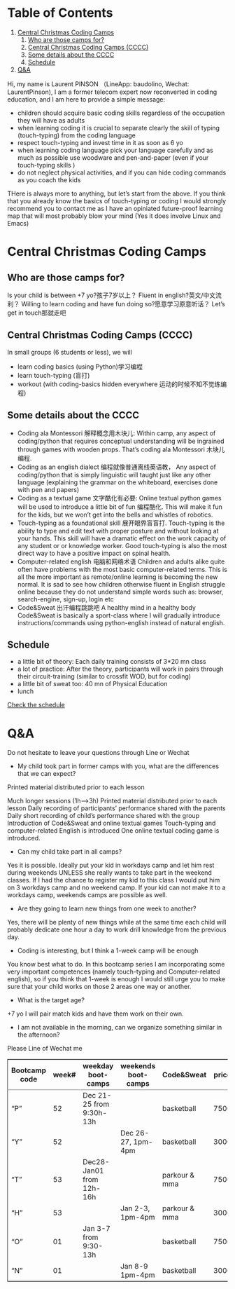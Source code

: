 
# Table of Contents

1.  [Central Christmas Coding Camps](#org2dc16f7)
    1.  [Who are those camps for?](#org5135f48)
    2.  [Central Christmas Coding Camps (CCCC)](#org3da2037)
    3.  [Some details about the CCCC](#org1d6c609)
    4.  [Schedule](#org0fa260e)
2.  [Q&A](#orgfde3024)

Hi, my name is Laurent PINSON （LineApp: baudolino, Wechat: LaurentPinson), I am a former telecom expert now reconverted in coding education, and I am here to provide a simple message:

-   children should acquire basic coding skills regardless of the occupation they will have as adults
-   when learning coding it is crucial to separate clearly the skill of typing (touch-typing) from the coding language
-   respect touch-typing and invest time in it as soon as 6 yo
-   when learning coding language pick your language carefully and as much as possible use woodware and pen-and-paper (even if your touch-typing skills )
-   do not neglect physical activities, and if you can hide coding commands as you coach the kids

THere is always more to anything, but let&rsquo;s start from the above. If you think that you already know the basics of touch-typing or coding I would strongly recommend  you to contact me as I have an opiniated future-proof learning map that will most probably blow your mind (Yes it does involve Linux and Emacs)


<a id="org2dc16f7"></a>

# Central Christmas Coding Camps


<a id="org5135f48"></a>

## Who are those camps for?

Is your child is between +7 yo?孩子7岁以上？
Fluent in english?英文/中文流利？
Willing to learn coding and have fun doing so?愿意学习原意听话？
Let&rsquo;s get in touch那就走吧


<a id="org3da2037"></a>

## Central Christmas Coding Camps (CCCC)

In small groups (6 students or less), we will

-   learn coding basics (using Python)学习编程
-   learn touch-typing (盲打)
-   workout (with coding-basics hidden everywhere 运动的时候不知不觉练编程)


<a id="org1d6c609"></a>

## Some details about the CCCC

-   Coding ala Montessori 解释概念用木块儿: Within camp, any aspect of coding/python that requires conceptual understanding will be ingrained through games with wooden props. That’s coding ala Montessori 木块儿编程.
-   Coding as an english dialect 编程就像普通离线英语教， Any aspect of coding/python that is simply linguistic will taught just like any other language (explaining the grammar on the whiteboard, exercises done with pen and papers)
-   Coding as a textual game 文字酷化有必要: Online textual python games will be used to introduce a little bit of fun 编程酷化. This will make it fun for the kids, but we won’t get into the bells and whistles of robotics.
-   Touch-typing as a foundational skill 展开眼界盲盲打. Touch-typing is the ability to type and edit text with proper posture and without looking at your hands. This skill will have a dramatic effect on the work capacity of any student or or knowledge worker. Good touch-typing is also the most direct way to have a positive impact on spinal health.
-   Computer-related english 电脑和网络术语 Children and adults alike quite often have problems with the most basic computer-related terms. This is all the more important as remote/online learning is becoming the new normal. It is sad to see how children otherwise fluent in English struggle online because they do not understand simple words such as: browser, search-engine, sign-up, login etc
-   Code&Sweat 出汗编程跳跳吧 A healthy mind in a healthy body Code&Sweat is basically a sport-class where I will gradually introduce instructions/commands using python-english instead of natural english.


<a id="org0fa260e"></a>

## Schedule

-   a little bit of theory:
    Each daily training consists of 3\*20 mn class
-   a lot of practice:
    After the theory, participants will work in pairs through their circuit-training (similar to crossfit WOD, but for coding)
-   a little bit of sweat too:
    40 mn of Physical Education
-   lunch

[Check the schedule](./codecamp.png)


<a id="orgfde3024"></a>

# Q&A

Do not hesitate to leave your questions through Line or Wechat

-   My child took part in former camps with you, what are the differences that we can expect?

Printed material distributed prior to each lesson

Much longer sessions (1h–>3h)
Printed material distributed prior to each lesson
Daily recording of participants’ performance shared with the parents
Daily short recording of child’s performance shared with the group
Introduction of Code&Sweat and online textual games
Touch-typing and computer-related English is introduced
One online textual coding game is introduced.

-   Can my child take part in all camps?

Yes it is possible. Ideally put your kid in workdays camp and let him rest during weekends UNLESS she really wants to take part in the weekend classes. If I had the chance to register my kid to this class I would put him on 3 workdays camp and no weekend camp. If your kid can not make it to a workdays camp, weekends camps are possible as well.

-   Are they going to learn new things from one week to another?

Yes, there will be plenty of new things while at the same time each child will probably dedicate one hour a day to work drill knowledge from the previous day.

-   Coding is interesting, but I think a 1-week camp will be enough

You know best what to do. In this bootcamp series I am incorporating some very important competences (namely touch-typing and Computer-related english), so if you think that 1-week is enough I would still urge you to make sure that your child works on those 2 areas one way or another.

-   What is the target age?

+7  yo I will pair match kids and have them work on their own.

-   I am not available in the morning, can we organize something similar in the afternoon?

Please Line of Wechat me

<table border="2" cellspacing="0" cellpadding="6" rules="groups" frame="hsides">


<colgroup>
<col  class="org-left" />

<col  class="org-right" />

<col  class="org-left" />

<col  class="org-left" />

<col  class="org-left" />

<col  class="org-right" />

<col  class="org-left" />
</colgroup>
<thead>
<tr>
<th scope="col" class="org-left">Bootcamp code</th>
<th scope="col" class="org-right">week#</th>
<th scope="col" class="org-left">weekday boot-camps</th>
<th scope="col" class="org-left">weekends boot-camps</th>
<th scope="col" class="org-left">Code&amp;Sweat</th>
<th scope="col" class="org-right">price</th>
<th scope="col" class="org-left">&#xa0;</th>
</tr>
</thead>

<tbody>
<tr>
<td class="org-left">“P”</td>
<td class="org-right">52</td>
<td class="org-left">Dec 21-25 from 9:30h-13h</td>
<td class="org-left">&#xa0;</td>
<td class="org-left">basketball</td>
<td class="org-right">7500</td>
<td class="org-left">&#xa0;</td>
</tr>


<tr>
<td class="org-left">“Y”</td>
<td class="org-right">52</td>
<td class="org-left">&#xa0;</td>
<td class="org-left">Dec 26-27, 1pm-4pm</td>
<td class="org-left">basketball</td>
<td class="org-right">3000</td>
<td class="org-left">&#xa0;</td>
</tr>


<tr>
<td class="org-left">“T”</td>
<td class="org-right">53</td>
<td class="org-left">Dec28-Jan01 from 12h-16h</td>
<td class="org-left">&#xa0;</td>
<td class="org-left">parkour &amp; mma</td>
<td class="org-right">7500</td>
<td class="org-left">&#xa0;</td>
</tr>


<tr>
<td class="org-left">“H”</td>
<td class="org-right">53</td>
<td class="org-left">&#xa0;</td>
<td class="org-left">Jan 2-3, 1pm-4pm</td>
<td class="org-left">parkour &amp; mma</td>
<td class="org-right">3000</td>
<td class="org-left">&#xa0;</td>
</tr>


<tr>
<td class="org-left">“O”</td>
<td class="org-right">01</td>
<td class="org-left">Jan 3-7 from 9:30-13h</td>
<td class="org-left">&#xa0;</td>
<td class="org-left">basketball</td>
<td class="org-right">7500</td>
<td class="org-left">&#xa0;</td>
</tr>


<tr>
<td class="org-left">&ldquo;N&rdquo;</td>
<td class="org-right">01</td>
<td class="org-left">&#xa0;</td>
<td class="org-left">Jan 8-9 1pm-4pm</td>
<td class="org-left">basketball</td>
<td class="org-right">3000</td>
<td class="org-left">&#xa0;</td>
</tr>
</tbody>
</table>

